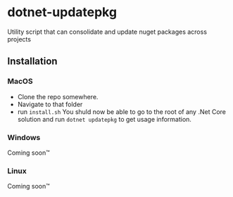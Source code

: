 # dotnet-updatepkg
Utility script that can consolidate and update nuget packages across projects

## Installation

### MacOS
- Clone the repo somewhere.
- Navigate to that folder
- run `install.sh`
You shuld now be able to go to the root of any .Net Core solution and run `dotnet updatepkg`
to get usage information.

### Windows 
Coming soon™️

### Linux
Coming soon™️
